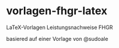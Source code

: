 # vorlagen-fhgr-latex
LaTeX-Vorlagen Leistungsnachweise FHGR

basiered auf einer Vorlage von @sudoale 
